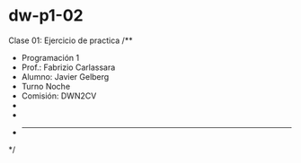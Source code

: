 # dw-p1-02
Clase 01: Ejercicio de practica
/**
 * Programación 1 
 * Prof.: Fabrizio Carlassara
 * Alumno: Javier Gelberg
 * Turno Noche
 * Comisión: DWN2CV
 * 
 * 
 * ----------------------------------
*/
